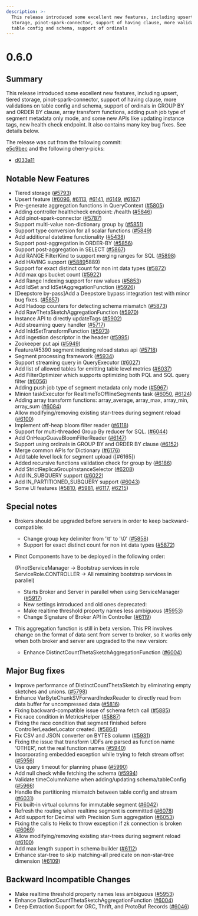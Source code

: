 ```yaml
---
description: >-
  This release introduced some excellent new features, including upsert, tiered
  storage, pinot-spark-connector, support of having clause, more validations on
  table config and schema, support of ordinals
---
```


# 0.6.0

## Summary

This release introduced some excellent new features, including upsert, tiered storage, pinot-spark-connector, support of having clause, more validations on table config and schema, support of ordinals in GROUP BY and ORDER BY clause, array transform functions, adding push job type of segment metadata only mode, and some new APIs like updating instance tags, new health check endpoint. It also contains many key bug fixes. See details below.

The release was cut from the following commit:  
[e5c9bec](https://github.com/apache/incubator-pinot/commit/e5c9bec4d970005850da548a42a4fb6ba79a620e) and the following cherry-picks:

* [d033a11](https://github.com/apache/incubator-pinot/commit/d033a11)

## Notable New Features

* Tiered storage \([\#5793](https://github.com/apache/incubator-pinot/pull/5793)\)
* Upsert feature \([\#6096](https://github.com/apache/incubator-pinot/pull/6096), [\#6113](https://github.com/apache/incubator-pinot/pull/6113), [\#6141](https://github.com/apache/incubator-pinot/pull/6141), [\#6149](https://github.com/apache/incubator-pinot/pull/6149), [\#6167](https://github.com/apache/incubator-pinot/pull/6167)\)
* Pre-generate aggregation functions in QueryContext \([\#5805](https://github.com/apache/incubator-pinot/pull/5805)\)
* Adding controller healthcheck endpoint: /health \([\#5846](https://github.com/apache/incubator-pinot/pull/5846)\)
* Add pinot-spark-connector \([\#5787](https://github.com/apache/incubator-pinot/pull/5787)\)
* Support multi-value non-dictionary group by \([\#5851](https://github.com/apache/incubator-pinot/pull/5851)\)
* Support type conversion for all scalar functions \([\#5849](https://github.com/apache/incubator-pinot/pull/5849)\)
* Add additional datetime functionality \([\#5438](https://github.com/apache/incubator-pinot/pull/5438)\)
* Support post-aggregation in ORDER-BY \([\#5856](https://github.com/apache/incubator-pinot/pull/5856)\)
* Support post-aggregation in SELECT \([\#5867](https://github.com/apache/incubator-pinot/pull/5867)\)
* Add RANGE FilterKind to support merging ranges for SQL \([\#5898](https://github.com/apache/incubator-pinot/pull/5898)\)
* Add HAVING support \([\#5889](https://github.com/apache/incubator-pinot/pull/)5889\)
* Support for exact distinct count for non int data types \([\#5872](https://github.com/apache/incubator-pinot/pull/5872)\)
* Add max qps bucket count \([\#5922](https://github.com/apache/incubator-pinot/pull/5922)\)
* Add Range Indexing support for raw values \([\#5853](https://github.com/apache/incubator-pinot/pull/5853)\)
* Add IdSet and IdSetAggregationFunction \([\#5926](https://github.com/apache/incubator-pinot/pull/5926)\)
* \[Deepstore by-pass\]Add a Deepstore bypass integration test with minor bug fixes. \([\#5857](https://github.com/apache/incubator-pinot/pull/5857)\)
* Add Hadoop counters for detecting schema mismatch \([\#5873](https://github.com/apache/incubator-pinot/pull/5873)\)
* Add RawThetaSketchAggregationFunction \([\#5970](https://github.com/apache/incubator-pinot/pull/5970)\)
* Instance API to directly updateTags \([\#5902](https://github.com/apache/incubator-pinot/pull/5902)\)
* Add streaming query handler \([\#5717](https://github.com/apache/incubator-pinot/pull/5717)\)
* Add InIdSetTransformFunction \([\#5973](https://github.com/apache/incubator-pinot/pull/5973)\)
* Add ingestion descriptor in the header \([\#5995](https://github.com/apache/incubator-pinot/pull/5995)\)
* Zookeeper put api \([\#5949](https://github.com/apache/incubator-pinot/pull/5949)\)
* Feature/\#5390 segment indexing reload status api \([\#5718](https://github.com/apache/incubator-pinot/pull/5718)\)
* Segment processing framework \([\#5934](https://github.com/apache/incubator-pinot/pull/5934)\)
* Support streaming query in QueryExecutor \([\#6027](https://github.com/apache/incubator-pinot/pull/6027)\)
* Add list of allowed tables for emitting table level metrics \([\#6037](https://github.com/apache/incubator-pinot/pull/6037)\)
* Add FilterOptimizer which supports optimizing both PQL and SQL query filter \([\#6056](https://github.com/apache/incubator-pinot/pull/6056)\)
* Adding push job type of segment metadata only mode \([\#5967](https://github.com/apache/incubator-pinot/pull/5967)\)
* Minion taskExecutor for RealtimeToOfflineSegments task \([\#6050](https://github.com/apache/incubator-pinot/pull/6050), [\#6124](https://github.com/apache/incubator-pinot/pull/6124)\)
* Adding array transform functions: array\_average, array\_max, array\_min, array\_sum \([\#6084](https://github.com/apache/incubator-pinot/pull/6084)\)
* Allow modifying/removing existing star-trees during segment reload \([\#6100](https://github.com/apache/incubator-pinot/pull/6100)\)
* Implement off-heap bloom filter reader \([\#6118](https://github.com/apache/incubator-pinot/pull/6118)\)
* Support for multi-threaded Group By reducer for SQL. \([\#6044](https://github.com/apache/incubator-pinot/pull/6044)\)
* Add OnHeapGuavaBloomFilterReader \([\#6147](https://github.com/apache/incubator-pinot/pull/6147)\)
* Support using ordinals in GROUP BY and ORDER BY clause \([\#6152](https://github.com/apache/incubator-pinot/pull/6152)\)
* Merge common APIs for Dictionary \([\#6176](https://github.com/apache/incubator-pinot/pull/6176)\)
* Add table level lock for segment upload \(\[\#6165\]\)
* Added recursive functions validation check for group by \([\#6186](https://github.com/apache/incubator-pinot/pull/6186)\)
* Add StrictReplicaGroupInstanceSelector \([\#6208](https://github.com/apache/incubator-pinot/pull/6208)\)
* Add IN\_SUBQUERY support \([\#6022](https://github.com/apache/incubator-pinot/pull/6022)\)
* Add IN\_PARTITIONED\_SUBQUERY support \([\#6043](https://github.com/apache/incubator-pinot/pull/6043)\)
* Some UI features \([\#5810](https://github.com/apache/incubator-pinot/pull/5810), [\#5981](https://github.com/apache/incubator-pinot/pull/5981), [\#6117](https://github.com/apache/incubator-pinot/pull/6117), [\#6215](https://github.com/apache/incubator-pinot/pull/6215)\)

## Special notes

* Brokers should be upgraded before servers in order to keep backward-compatible:
  * Change group key delimiter from '\t' to '\0' \([\#5858](https://github.com/apache/incubator-pinot/pull/5858)\)
  * Support for exact distinct count for non int data types \([\#5872](https://github.com/apache/incubator-pinot/pull/5872)\)
* Pinot Components have to be deployed in the following order:

  \(PinotServiceManager -&gt; Bootstrap services in role ServiceRole.CONTROLLER -&gt; All remaining bootstrap services in parallel\) 

  * Starts Broker and Server in parallel when using ServiceManager \([\#5917](https://github.com/apache/incubator-pinot/pull/5917)\)
  * New settings introduced and old ones deprecated:
  * Make realtime threshold property names less ambiguous \([\#5953](https://github.com/apache/incubator-pinot/pull/5953)\)
  * Change Signature of Broker API in Controller \([\#6119](https://github.com/apache/incubator-pinot/pull/6119)\)

* This aggregation function is still in beta version. This PR involves change on the format of data sent from server to broker, so it works only when both broker and server are upgraded to the new version:
  * Enhance DistinctCountThetaSketchAggregationFunction \([\#6004](https://github.com/apache/incubator-pinot/pull/6004)\)

## Major Bug fixes

* Improve performance of DistinctCountThetaSketch by eliminating empty sketches and unions. \([\#5798](https://github.com/apache/incubator-pinot/pull/5798)\)
* Enhance VarByteChunkSVForwardIndexReader to directly read from data buffer for uncompressed data \([\#5816](https://github.com/apache/incubator-pinot/pull/5816)\)
* Fixing backward-compatible issue of schema fetch call \([\#5885](https://github.com/apache/incubator-pinot/pull/5885)\)
* Fix race condition in MetricsHelper \([\#5887](https://github.com/apache/incubator-pinot/pull/5887)\)
* Fixing the race condition that segment finished before ControllerLeaderLocator created. \([\#5864](https://github.com/apache/incubator-pinot/pull/5864)\)
* Fix CSV and JSON converter on BYTES column \([\#5931](https://github.com/apache/incubator-pinot/pull/5931)\)
* Fixing the issue that transform UDFs are parsed as function name 'OTHER', not the real function names \([\#5940](https://github.com/apache/incubator-pinot/pull/5940)\)
* Incorporating embedded exception while trying to fetch stream offset \([\#5956](https://github.com/apache/incubator-pinot/pull/5956)\)
* Use query timeout for planning phase \([\#5990](https://github.com/apache/incubator-pinot/pull/5990)\)
* Add null check while fetching the schema \([\#5994](https://github.com/apache/incubator-pinot/pull/5994)\)
* Validate timeColumnName when adding/updating schema/tableConfig \([\#5966](https://github.com/apache/incubator-pinot/pull/5966)\)
* Handle the partitioning mismatch between table config and stream \([\#6031](https://github.com/apache/incubator-pinot/pull/6031)\)
* Fix built-in virtual columns for immutable segment \([\#6042](https://github.com/apache/incubator-pinot/pull/6042)\)
* Refresh the routing when realtime segment is committed \([\#6078](https://github.com/apache/incubator-pinot/pull/6078)\)
* Add support for Decimal with Precision Sum aggregation \([\#6053](https://github.com/apache/incubator-pinot/pull/6053)\)
* Fixing the calls to Helix to throw exception if zk connection is broken \([\#6069](https://github.com/apache/incubator-pinot/pull/6069)\)
* Allow modifying/removing existing star-trees during segment reload \([\#6100](https://github.com/apache/incubator-pinot/pull/6100)\)
* Add max length support in schema builder \([\#6112](https://github.com/apache/incubator-pinot/pull/6112)\)
* Enhance star-tree to skip matching-all predicate on non-star-tree dimension \([\#6109](https://github.com/apache/incubator-pinot/pull/6109)\)

## Backward Incompatible Changes

* Make realtime threshold property names less ambiguous \([\#5953](https://github.com/apache/incubator-pinot/pull/5953)\)
* Enhance DistinctCountThetaSketchAggregationFunction \([\#6004](https://github.com/apache/incubator-pinot/pull/6004)\)
* Deep Extraction Support for ORC, Thrift, and ProtoBuf Records \([\#6046](https://github.com/apache/incubator-pinot/pull/6046)\)


